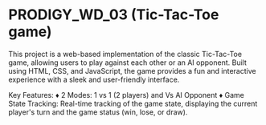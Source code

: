 # PRODIGY_WD_03 (Tic-Tac-Toe game)
This project is a web-based implementation of the classic Tic-Tac-Toe game, allowing users to play against each other or an AI opponent. Built using HTML, CSS, and JavaScript, the game provides a fun and interactive experience with a sleek and user-friendly interface.

Key Features:
♦ 2 Modes: 1 vs 1 (2 players) and Vs AI Opponent
♦ Game State Tracking: Real-time tracking of the game state, displaying the current player's turn and the game status (win, lose, or draw).
